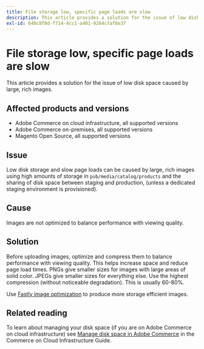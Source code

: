 ```yaml
---
title: File storage low, specific page loads are slow
description: This article provides a solution for the issue of low disk space caused by large, rich images.
exl-id: 640c8f0d-f714-4cc1-a401-9264cfaf8e37
---
```

# File storage low, specific page loads are slow

This article provides a solution for the issue of low disk space caused by large, rich images.

## Affected products and versions

* Adobe Commerce on cloud infrastructure, all supported versions
* Adobe Commerce on-premises, all supported versions
* Magento Open Source, all supported versions

## Issue

Low disk storage and slow page loads can be caused by large, rich images using high amounts of storage in `pub/media/catalog/products` and the sharing of disk space between staging and production, (unless a dedicated staging environment is provisioned).

## Cause

Images are not optimized to balance performance with viewing quality.

## Solution

Before uploading images, optimize and compress them to balance performance with viewing quality. This helps increase space and reduce page load times. PNGs give smaller sizes for images with large areas of solid color. JPEGs give smaller sizes for everything else. Use the highest compression (without noticeable degradation). This is usually 60-80%.

Use [Fastly image optimization](https://experienceleague.adobe.com/docs/commerce-cloud-service/user-guide/cdn/fastly-image-optimization.html) to produce more storage efficient images.

## Related reading

To learn about managing your disk space (if you are on Adobe Commerce on cloud infrastructure) see [Manage disk space in Adobe Commerce](https://experienceleague.adobe.com/docs/commerce-cloud-service/user-guide/develop/storage/manage-disk-space.html) in the Commerce on Cloud Infrastructure Guide.
